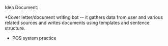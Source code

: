 Idea Document:



*Cover letter/document writing bot -- it gathers data from user and various related sources and writes documents using templates and sentence structure.
* POS system practice
